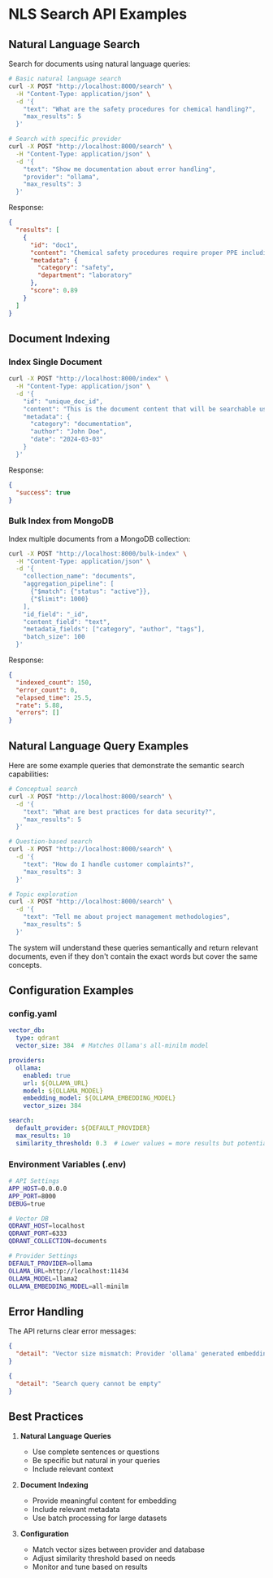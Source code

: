 # NLS Search API Examples

## Natural Language Search

Search for documents using natural language queries:

```bash
# Basic natural language search
curl -X POST "http://localhost:8000/search" \
  -H "Content-Type: application/json" \
  -d '{
    "text": "What are the safety procedures for chemical handling?",
    "max_results": 5
  }'

# Search with specific provider
curl -X POST "http://localhost:8000/search" \
  -H "Content-Type: application/json" \
  -d '{
    "text": "Show me documentation about error handling",
    "provider": "ollama",
    "max_results": 3
  }'
```

Response:
```json
{
  "results": [
    {
      "id": "doc1",
      "content": "Chemical safety procedures require proper PPE including...",
      "metadata": {
        "category": "safety",
        "department": "laboratory"
      },
      "score": 0.89
    }
  ]
}
```

## Document Indexing

### Index Single Document

```bash
curl -X POST "http://localhost:8000/index" \
  -H "Content-Type: application/json" \
  -d '{
    "id": "unique_doc_id",
    "content": "This is the document content that will be searchable using natural language queries.",
    "metadata": {
      "category": "documentation",
      "author": "John Doe",
      "date": "2024-03-03"
    }
  }'
```

Response:
```json
{
  "success": true
}
```

### Bulk Index from MongoDB

Index multiple documents from a MongoDB collection:

```bash
curl -X POST "http://localhost:8000/bulk-index" \
  -H "Content-Type: application/json" \
  -d '{
    "collection_name": "documents",
    "aggregation_pipeline": [
      {"$match": {"status": "active"}},
      {"$limit": 1000}
    ],
    "id_field": "_id",
    "content_field": "text",
    "metadata_fields": ["category", "author", "tags"],
    "batch_size": 100
  }'
```

Response:
```json
{
  "indexed_count": 150,
  "error_count": 0,
  "elapsed_time": 25.5,
  "rate": 5.88,
  "errors": []
}
```

## Natural Language Query Examples

Here are some example queries that demonstrate the semantic search capabilities:

```bash
# Conceptual search
curl -X POST "http://localhost:8000/search" \
  -d '{
    "text": "What are best practices for data security?",
    "max_results": 5
  }'

# Question-based search
curl -X POST "http://localhost:8000/search" \
  -d '{
    "text": "How do I handle customer complaints?",
    "max_results": 3
  }'

# Topic exploration
curl -X POST "http://localhost:8000/search" \
  -d '{
    "text": "Tell me about project management methodologies",
    "max_results": 5
  }'
```

The system will understand these queries semantically and return relevant documents, even if they don't contain the exact words but cover the same concepts.

## Configuration Examples

### config.yaml
```yaml
vector_db:
  type: qdrant
  vector_size: 384  # Matches Ollama's all-minilm model

providers:
  ollama:
    enabled: true
    url: ${OLLAMA_URL}
    model: ${OLLAMA_MODEL}
    embedding_model: ${OLLAMA_EMBEDDING_MODEL}
    vector_size: 384

search:
  default_provider: ${DEFAULT_PROVIDER}
  max_results: 10
  similarity_threshold: 0.3  # Lower values = more results but potentially less relevant
```

### Environment Variables (.env)
```bash
# API Settings
APP_HOST=0.0.0.0
APP_PORT=8000
DEBUG=true

# Vector DB
QDRANT_HOST=localhost
QDRANT_PORT=6333
QDRANT_COLLECTION=documents

# Provider Settings
DEFAULT_PROVIDER=ollama
OLLAMA_URL=http://localhost:11434
OLLAMA_MODEL=llama2
OLLAMA_EMBEDDING_MODEL=all-minilm
```

## Error Handling

The API returns clear error messages:

```json
{
  "detail": "Vector size mismatch: Provider 'ollama' generated embedding of size 384, but vector DB expects 768"
}
```

```json
{
  "detail": "Search query cannot be empty"
}
```

## Best Practices

1. **Natural Language Queries**
   - Use complete sentences or questions
   - Be specific but natural in your queries
   - Include relevant context

2. **Document Indexing**
   - Provide meaningful content for embedding
   - Include relevant metadata
   - Use batch processing for large datasets

3. **Configuration**
   - Match vector sizes between provider and database
   - Adjust similarity threshold based on needs
   - Monitor and tune based on results